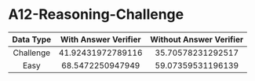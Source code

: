 # A12-Reasoning-Challenge

|  Data Type | With Answer Verifier | Without Answer Verifier |
|     :---:      |     :---:      |     :---:      |
| Challenge |  41.92431972789116   |    35.70578231292517    |
|    Easy   |   68.5472250947949   |    59.07359531196139    |
